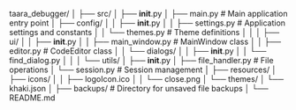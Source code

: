 taara_debugger/
│
├── src/
│   ├── __init__.py
│   ├── main.py              # Main application entry point
│   ├── config/
│   │   ├── __init__.py
│   │   ├── settings.py      # Application settings and constants
│   │   └── themes.py        # Theme definitions
│   │
│   ├── ui/
│   │   ├── __init__.py
│   │   ├── main_window.py   # MainWindow class
│   │   ├── editor.py        # CodeEditor class
│   │   └── dialogs/
│   │       ├── __init__.py
│   │       └── find_dialog.py
│   │
│   └── utils/
│       ├── __init__.py
│       ├── file_handler.py   # File operations
│       └── session.py        # Session management
│
├── resources/
│   ├── icons/
│   │   ├── logoIcon.ico
│   │   └── close.png
│   └── themes/
│       └── khaki.json
│
├── backups/                  # Directory for unsaved file backups
│
└── README.md